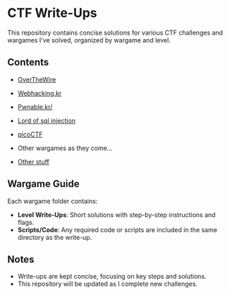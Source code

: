 # CTF Write-Ups

This repository contains concise solutions for various CTF challenges and wargames I've solved, organized by wargame and level.

## Contents
- [OverTheWire](./overthewire/)
- [Webhacking.kr](./webhacking.kr/)
- [Pwnable.kr/](./webhacking.kr/)
- [Lord of sql injection](./lord-of-sql-injection/)
- [picoCTF](./picoCTF)
- Other wargames as they come...

- [Other stuff](./stuff)

## Wargame Guide
Each wargame folder contains:
- **Level Write-Ups**: Short solutions with step-by-step instructions and flags.
- **Scripts/Code**: Any required code or scripts are included in the same directory as the write-up.

## Notes
- Write-ups are kept concise, focusing on key steps and solutions.
- This repository will be updated as I complete new challenges.
